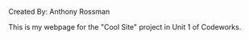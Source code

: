 Created By: Anthony Rossman

This is my webpage for the "Cool Site" project in Unit 1 of Codeworks. 
